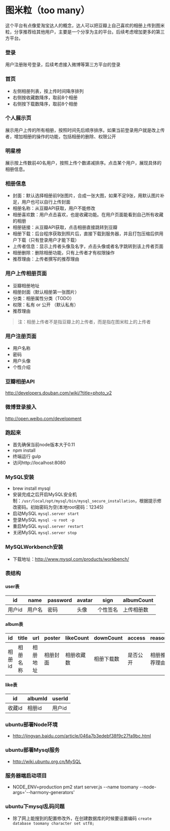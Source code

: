 # 图米粒（too many）
这个平台有点像爱淘宝达人的概念，达人可以把豆瓣上自己喜欢的相册上传到图米粒，分享推荐给其他用户，主要是一个分享为主的平台。后续考虑增加更多的第三方平台。

### 登录
用户注册账号登录，后续考虑接入微博等第三方平台的登录

### 首页
* 左侧相册列表，按上传时间降序排列
* 右侧按收藏数降序，取前8个相册
* 右侧按下载数降序，取前8个相册

### 个人展示页
展示用户上传的所有相册，按照时间先后顺序排序。如果当前登录用户就是改上传者，增加相册的操作的功能，包括相册的删除、权限公开

### 明星榜
展示按上传数前40名用户，按照上传个数递减排序。点击某个用户，展现具体的相册信息。

### 相册信息
*   封面：默认选择相册前9张图片，合成一张大图，如果不足9张，用默认图片补足，用户也可以自行上传封面
*   相册名称：从豆瓣API获取，用户不能修改
*   相册喜欢数：用户点击喜欢，也是收藏功能。在用户页面能看到自己所有收藏的相册
*   相册链接：从豆瓣API获取，点击相册直接跳转到豆瓣
*   相册下载：后台程序获取到照片后，直接下载到服务器，并且打包压缩后供用户下载（只有登录用户才能下载）
*   上传者信息：显示上传者头像及名字，点击头像或者名字跳转到该上传者页面
*   相册删除：删除相册功能，只有上传者才有权限操作
*   推荐理由：上传者撰写的推荐理由

### 用户上传相册页面
* 豆瓣相册地址
* 相册封面（默认相册第一张图片）
* 分类：相册属性分类（TODO）
* 权限：私有 or 公开 （默认私有）
* 推荐理由
     
>注：相册上传者不是指豆瓣上的上传者，而是指在图米粒上的上传者

### 用户注册页面
*   用户名称
*   密码
*   用户头像
*   个性介绍
 
### 豆瓣相册API
http://developers.douban.com/wiki/?title=photo_v2

### 微博登录接入
http://open.weibo.com/development

### 跑起来
* 首先确保当前node版本大于0.11
* npm install
* 终端运行 gulp
* 访问http://localhost:8080

### MySQL安装
* brew install mysql
* 安装完成之后开启MySQL安全机制：`/usr/local/opt/mysql/bin/mysql_secure_installation`，根据提示修改密码。初始密码为空(本地root密码：12345)
* 启动MySQL `mysql.server start`
* 登录MySQL `mysql -u root -p`
* 重启MySQL `mysql.server restart`
* 关闭MySQL `mysql.server stop`

### MySQLWorkbench安装 
* 下载地址：http://www.mysql.com/products/workbench/

### 表结构
#### user表
| id | name | password | avatar | sign | albumCount |
| -------- | -------- | -------- | -------- | -------- | -------- |
| 用户id | 用户名 | 密码 | 头像 | 个性签名 | 上传相册数 |

#### album表
| id | title | url | poster | likeCount | downCount | access | reason | dbId | userId |
| -------- | -------- | -------- | -------- | -------- | -------- | -------- | -------- | -------- | -------- |
| 相册id | 相册名称 | 相册地址 | 相册封面 | 相册收藏数 | 相册下载数 | 是否公开 | 相册推荐理由 | 豆瓣id | 上传者id |

#### like表
| id | albumId | userId |
| -------- | -------- | -------- |
| 收藏id | 相册id | 用户id |

### ubuntu部署Node环境
* http://jingyan.baidu.com/article/046a7b3edebf38f9c27fa9bc.html

### ubuntu部署Mysql服务
* http://wiki.ubuntu.org.cn/MySQL

### 服务器端启动项目
* NODE_ENV=production pm2 start server.js --name toomany --node-args='--harmony-generators'

### ubuntu下mysql乱码问题
* 除了网上能搜到的配置修改外，在创建数据库的时候要设置编码 `create database toomany character set utf8;`
